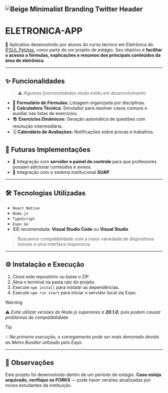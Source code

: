 ![Beige Minimalist Branding Twitter Header](https://github.com/user-attachments/assets/790a998f-b7c1-432b-9a64-435e4ceca5f0)
---
# ELETRONICA-APP

📱 Aplicativo desenvolvido por alunos do curso técnico em Eletrônica do [IFSUL Pelotas](https://www.pelotas.ifsul.edu.br), como parte de um projeto de estágio. Seu objetivo é **facilitar o acesso a fórmulas, explicações e resumos dos principais conteúdos da área de eletrônica**.

----

## ✨ Funcionalidades

> ⚠️ *Algumas funcionalidades ainda estão em desenvolvimento.*

- 🧮 **Formulário de Fórmulas:** Listagem organizada por disciplinas.
- 🔢 **Calculadora Técnica:** Simulador para resolver casos comuns e auxiliar nas listas de exercícios.
- 📚 **Exercícios Dinâmicos:** Geração automática de questões com resolução intermediária.
- 🗓️ **Calendário de Avaliações:** Notificações sobre provas e trabalhos.



## 🚀 Futuras Implementações

- 🔐 Integração com **servidor e painel de controle** para que professores possam adicionar conteúdos e avisos.
- 🧩 Integração com o sistema institucional **SUAP**.

----

## 🛠️ Tecnologias Utilizadas

- `React Native`
- `Node.js`
- `TypeScript`
- `Expo Go`
- IDE recomendada: **Visual Studio Code** ou **Visual Studio**

> Buscamos compatibilidade com a maior variedade de dispositivos móveis e uma interface responsiva.

---

## ⚙️ Instalação e Execução

1. Clone este repositório ou baixe o ZIP.
2. Abra o terminal na pasta raiz do projeto.
3. Execute `npm install` para instalar as dependências.
4. Execute `npm run start` para iniciar o servidor local via Expo.

> [!WARNING]
> ⚠️ *Evite utilizar versões do Node.js superiores à **20.1.0**, pois podem causar problemas de compatibilidade.*

> [!TIP]
> 💡 *Na primeira execução, o carregamento pode ser mais demorado devido ao Metro Bundler utilizado pelo Expo.*

---

## 📌 Observações

Este projeto foi desenvolvido dentro de um período de estágio. **Caso esteja arquivado, verifique os FORKS** — pode haver versões atualizadas por novos estudantes da instituição.
